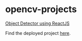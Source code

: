 # opencv-projects
[Object Detector using ReactJS](https://github.com/TabishJaved77/object-detection)

Find the deployed project [here](https://object-detector-e42c1.web.app/).
